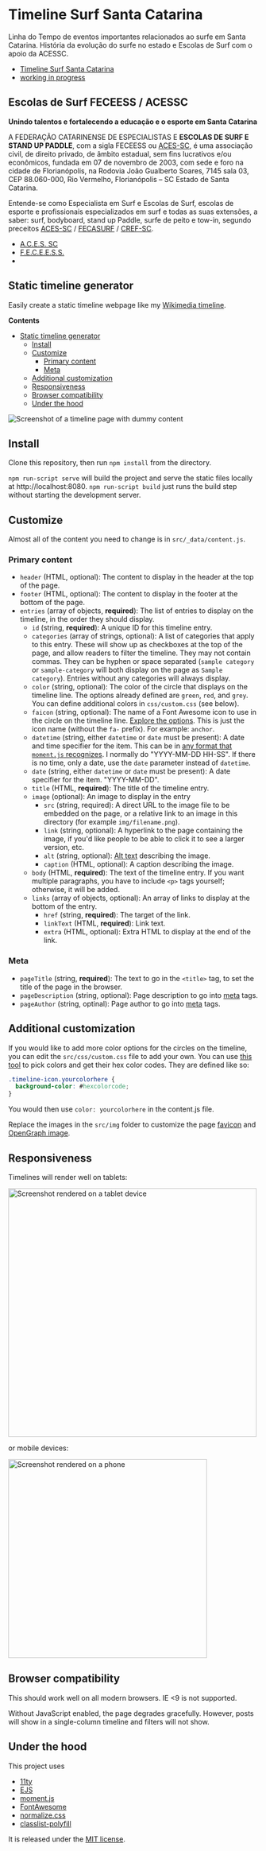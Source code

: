 # Timeline Surf Santa Catarina

Linha do Tempo de eventos importantes relacionados ao surfe em Santa Catarina.
História da evolução do surfe no estado e Escolas de Surf com o apoio da ACESSC.

  - [Timeline Surf Santa Catarina](https://timeline-surf-santa-catarina.vercel.app/)
  - [working in progress](./TIMELINE.md)


## Escolas de Surf FECEESS / ACESSC

**Unindo talentos e fortalecendo a educação e o esporte em Santa Catarina**

A FEDERAÇÃO CATARINENSE DE ESPECIALISTAS E **ESCOLAS DE SURF E STAND UP PADDLE**, com a sigla FECEESS ou [ACES-SC](https://escolasdesurf.org.br/), é uma associação civil, de direito privado, de âmbito estadual, sem fins lucrativos e/ou econômicos, fundada em 07 de novembro de 2003, com sede e foro na cidade de Florianópolis, na Rodovia João Gualberto Soares, 7145 sala 03, CEP 88.060-000, Rio Vermelho, Florianópolis – SC Estado de Santa Catarina.

Entende-se como Especialista em Surf e Escolas de Surf, escolas de esporte e profissionais especializados em surf e todas as suas extensões, a saber: surf, bodyboard, stand up Paddle, surfe de peito e tow-in, segundo preceitos [ACES-SC](https://escolasdesurf.org.br/) / [FECASURF](http://www.fecasurf.com.br/) / [CREF-SC](https://www.crefsc.org.br/?s=surf).

  - [A.C.E.S. SC](https://escolasdesurf.org.br/)
  - [F.E.C.E.E.S.S.](https://feceess.escolasdesurf.org.br/)
  - 
## Static timeline generator

Easily create a static timeline webpage like my [Wikimedia timeline](https://www.mollywhite.net/wikimedia-timeline/).

**Contents**

- [Static timeline generator](#static-timeline-generator)
  - [Install](#install)
  - [Customize](#customize)
    - [Primary content](#primary-content)
    - [Meta](#meta)
  - [Additional customization](#additional-customization)
  - [Responsiveness](#responsiveness)
  - [Browser compatibility](#browser-compatibility)
  - [Under the hood](#under-the-hood)

![Screenshot of a timeline page with dummy content](https://github.com/molly/static-timeline-generator/blob/main/docs/browser.png)

## Install

Clone this repository, then run `npm install` from the directory.

`npm run-script serve` will build the project and serve the static files locally at http://localhost:8080. `npm run-script build` just runs the build step without starting the development server.

## Customize

Almost all of the content you need to change is in `src/_data/content.js`.

### Primary content

- `header` (HTML, optional): The content to display in the header at the top of the page.
- `footer` (HTML, optional): The content to display in the footer at the bottom of the page.
- `entries` (array of objects, **required**): The list of entries to display on the timeline, in the order they should display.
  - `id` (string, **required**): A unique ID for this timeline entry.
  - `categories` (array of strings, optional): A list of categories that apply to this entry. These will show up as checkboxes at the top of the page, and allow readers to filter the timeline. They may not contain commas. They can be hyphen or space separated (`sample category` or `sample-category` will both display on the page as `Sample category`). Entries without any categories will always display.
  - `color` (string, optional): The color of the circle that displays on the timeline line. The options already defined are `green`, `red`, and `grey`. You can define additional colors in `css/custom.css` (see below).
  - `faicon` (string, optional): The name of a Font Awesome icon to use in the circle on the timeline line. [Explore the options](https://fontawesome.com/v5.15/icons?d=gallery&p=2&s=solid&m=free). This is just the icon name (without the `fa-` prefix). For example: `anchor`.
  - `datetime` (string, either `datetime` or `date` must be present): A date and time specifier for the item. This can be in [any format that `moment.js` recognizes](https://momentjs.com/docs/#/parsing/string/). I normally do "YYYY-MM-DD HH-SS". If there is no time, only a date, use the `date` parameter instead of `datetime`.
  - `date` (string, either `datetime` or `date` must be present): A date specifier for the item. "YYYY-MM-DD".
  - `title` (HTML, **required**): The title of the timeline entry.
  - `image` (optional): An image to display in the entry
    - `src` (string, required): A direct URL to the image file to be embedded on the page, or a relative link to an image in this directory (for example `img/filename.png`).
    - `link` (string, optional): A hyperlink to the page containing the image, if you'd like people to be able to click it to see a larger version, etc.
    - `alt` (string, optional): [Alt text](https://supercooldesign.co.uk/blog/how-to-write-good-alt-text) describing the image.
    - `caption` (HTML, optional): A caption describing the image.
  - `body` (HTML, **required**): The text of the timeline entry. If you want multiple paragraphs, you have to include `<p>` tags yourself; otherwise, it will be added.
  - `links` (array of objects, optional): An array of links to display at the bottom of the entry.
    - `href` (string, **required**): The target of the link.
    - `linkText` (HTML, **required**): Link text.
    - `extra` (HTML, optional): Extra HTML to display at the end of the link.

### Meta

- `pageTitle` (string, **required**): The text to go in the `<title>` tag, to set the title of the page in the browser.
- `pageDescription` (string, optional): Page description to go into [meta](https://www.w3schools.com/tags/tag_meta.asp) tags.
- `pageAuthor` (string, optinal): Page author to go into [meta](https://www.w3schools.com/tags/tag_meta.asp) tags.

## Additional customization

If you would like to add more color options for the circles on the timeline, you can edit the `src/css/custom.css` file to add your own. You can use [this tool](https://htmlcolorcodes.com/) to pick colors and get their hex color codes. They are defined like so:

```css
.timeline-icon.yourcolorhere {
  background-color: #hexcolorcode;
}
```

You would then use `color: yourcolorhere` in the content.js file.

Replace the images in the `src/img` folder to customize the page [favicon](https://blog.hubspot.com/website/what-is-a-favicon) and [OpenGraph image](https://blog.hubspot.com/marketing/open-graph-tags-facebook-twitter-linkedin).

## Responsiveness

Timelines will render well on tablets:

<img src="https://github.com/molly/static-timeline-generator/blob/main/docs/tablet.png" alt="Screenshot rendered on a tablet device" width="500"/>

or mobile devices:

<img src="https://github.com/molly/static-timeline-generator/blob/main/docs/phone.png" alt="Screenshot rendered on a phone" width="400"/>

## Browser compatibility

This should work well on all modern browsers. IE <9 is not supported.

Without JavaScript enabled, the page degrades gracefully. However, posts will show in a single-column timeline and filters will not show.

## Under the hood

This project uses

- [11ty](https://www.11ty.dev)
- [EJS](https://ejs.co/)
- [moment.js](https://momentjs.com/)
- [FontAwesome](https://fontawesome.com/)
- [normalize.css](https://github.com/necolas/normalize.css)
- [classlist-polyfill](https://github.com/eligrey/classList.js)

It is released under the [MIT license](https://github.com/molly/static-timeline-generator/blob/main/LICENSE).
